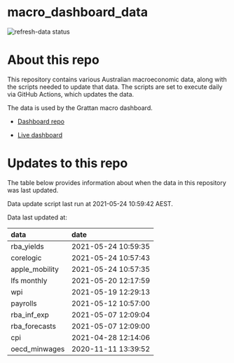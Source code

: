 
<!-- README.md is generated from README.Rmd. Please edit that file -->

# macro\_dashboard\_data

<!-- badges: start -->

![refresh-data
status](https://github.com/grattan/macro_dashboard_data/workflows/refresh-data/badge.svg)

<!-- badges: end -->

# About this repo

This repository contains various Australian macroeconomic data, along
with the scripts needed to update that data. The scripts are set to
execute daily via GitHub Actions, which updates the data.

The data is used by the Grattan macro dashboard.

  - [Dashboard repo](https://github.com/grattan/macrodashboard)

  - [Live dashboard](https://mattcowgill.shinyapps.io/macrodashboard/)

# Updates to this repo

The table below provides information about when the data in this
repository was last updated.

Data update script last run at 2021-05-24 10:59:42 AEST.

Data last updated at:

| data            | date                |
| :-------------- | :------------------ |
| rba\_yields     | 2021-05-24 10:59:35 |
| corelogic       | 2021-05-24 10:57:43 |
| apple\_mobility | 2021-05-24 10:57:35 |
| lfs monthly     | 2021-05-20 12:17:59 |
| wpi             | 2021-05-19 12:29:13 |
| payrolls        | 2021-05-12 10:57:00 |
| rba\_inf\_exp   | 2021-05-07 12:09:04 |
| rba\_forecasts  | 2021-05-07 12:09:00 |
| cpi             | 2021-04-28 12:14:06 |
| oecd\_minwages  | 2020-11-11 13:39:52 |
